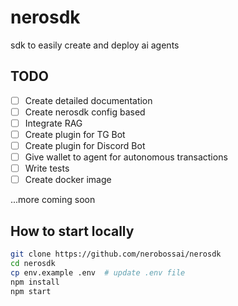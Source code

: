 # nerosdk
sdk to easily create and deploy ai agents

## TODO
- [ ] Create detailed documentation
- [ ] Create nerosdk config based
- [ ] Integrate RAG
- [ ] Create plugin for TG Bot
- [ ] Create plugin for Discord Bot
- [ ] Give wallet to agent for autonomous transactions
- [ ] Write tests
- [ ] Create docker image

...more coming soon

## How to start locally
```bash
git clone https://github.com/nerobossai/nerosdk
cd nerosdk
cp env.example .env  # update .env file 
npm install
npm start
```
